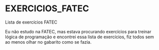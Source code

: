 # EXERCICIOS_FATEC
Lista de exercícios FATEC

Eu não estudo na FATEC, mas estava procurando exercícios para treinar lógica de programação e encontrei essa lista de exercícios, fiz todos sem ao menos olhar no gabarito como se fazia.
